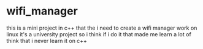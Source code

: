 # wifi_manager
this is a mini project in c++ that the i need to create a wifi manager work on linux it's a university project so i think if i do it that made me learn a lot of think that i never learn it on c++ 
